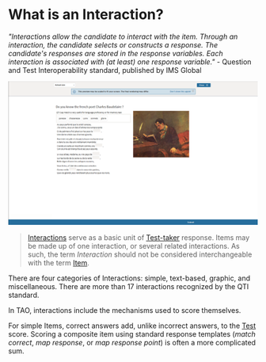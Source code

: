 <!--
created_at: 2016-12-15
authors:         
    - "Catherine Pease"
--> 

# What is an Interaction?

*"Interactions allow the candidate to interact with the item. Through an interaction, the candidate selects or constructs a response. The candidate's responses are stored in the response variables. Each interaction is associated with (at least) one response variable."* - Question and Test Interoperability standard, published by IMS Global

![Term Interaction](../resources/backend/items/preview/actual-size.png)


>[Interactions](../appendix/glossary.md#interaction) serve as a basic unit of [Test-taker](../appendix/glossary.md#test-taker) response. Items may be made up of one interaction, or several related interactions. As such, the term *Interaction* should not be considered interchangeable with the term [Item](../items/what-is-an-item.md). 

There are four categories of Interactions: simple, text-based, graphic, and miscellaneous. There are more than 17 interactions recognized by the QTI standard.

In TAO, interactions include the mechanisms used to score themselves. 

For simple Items, correct answers add, unlike incorrect answers, to the [Test](../appendix/glossary.md#test) score. Scoring a composite item using standard response templates (*match correct*, *map response*, or *map response point*) is often a more complicated sum.
